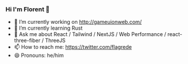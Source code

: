 ### Hi I'm Florent 👋

- 🔭 I’m currently working on http://gameuionweb.com/ 
- 🌱 I’m currently learning Rust
- 💬 Ask me about React / Tailwind / NextJS / Web Performance / react-three-fiber / ThreeJS
- 📫 How to reach me: https://twitter.com/flagrede
- 😄 Pronouns: he/him
